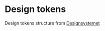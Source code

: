 # Design tokens

Design tokens structure from [Designsystemet](https://github.com/digdir/designsystemet)
